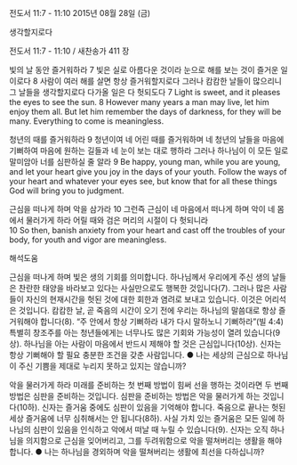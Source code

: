전도서 11:7 - 11:10 
2015년 08월 28일 (금)

생각할지로다



전도서 11:7 - 11:10 / 새찬송가 411 장


빛의 날 동안 즐거워하라
7 빛은 실로 아름다운 것이라 눈으로 해를 보는 것이 즐거운 일이로다 8 사람이 여러 해를 살면 항상 즐거워할지로다 그러나 캄캄한 날들이 많으리니 그 날들을 생각할지로다 다가올 일은 다 헛되도다 
7 Light is sweet, and it pleases the eyes to see the sun. 8 However many years a man may live, let him enjoy them all. But let him remember the days of darkness, for they will be many. Everything to come is meaningless. 

청년의 때를 즐거워하라
9 청년이여 네 어린 때를 즐거워하며 네 청년의 날들을 마음에 기뻐하여 마음에 원하는 길들과 네 눈이 보는 대로 행하라 그러나 하나님이 이 모든 일로 말미암아 너를 심판하실 줄 알라 
9 Be happy, young man, while you are young, and let your heart give you joy in the days of your youth. Follow the ways of your heart and whatever your eyes see, but know that for all these things God will bring you to judgment. 

근심을 떠나게 하며 악을 삼가라
10 그런즉 근심이 네 마음에서 떠나게 하며 악이 네 몸에서 물러가게 하라 어릴 때와 검은 머리의 시절이 다 헛되니라   
10 So then, banish anxiety from your heart and cast off the troubles of your body, for youth and vigor are meaningless.

해석도움




근심을 떠나게 하며
빛은 생의 기회를 의미합니다. 하나님께서 우리에게 주신 생의 날들은 찬란한 태양을 바라보고 있다는 사실만으로도 행복한 것입니다(7). 그러나 많은 사람들이 자신의 현재시간을 헛된 것에 대한 회한과 염려로 보내고 있습니다. 이것은 어리석은 것입니다. 캄캄한 날, 곧 죽음의 시간이 오기 전에 우리는 하나님의 말씀대로 항상 즐거워해야 합니다(8). 
“주 안에서 항상 기뻐하라 내가 다시 말하노니 기뻐하라”(빌 4:4)
특별히 창조주를 아는 청년들에게는 너무나도 많은 기회와 가능성이 열려 있습니다(9상). 하나님을 아는 사람이 마음에서 반드시 제해야 할 것은 근심입니다(10상). 신자는 항상 기뻐해야 할 필요 충분한 조건을 갖춘 사람입니다. 
● 나는 세상의 근심으로 하나님이 주신 기쁨을 제대로 누리지 못하고 있지는 않습니까? 

악을 물러가게 하라
미래를 준비하는 첫 번째 방법이 힘써 선을 행하는 것이라면 두 번째 방법은 심판을 준비하는 것입니다. 심판을 준비하는 방법은 악을 물러가게 하는 것입니다(10하). 신자는 즐거움 중에도 심판이 있음을 기억해야 합니다. 죽음으로 끝나는 헛된 세상 즐거움에 너무 심취해서는 안 됩니다(8하). 사실 가치 있는 즐거움은 모든 일에 하나님의 심판이 있음을 인식하고 악에서 떠날 때 누릴 수 있습니다(9). 신자는 오직 하나님을 의지함으로 근심을 잊어버리고, 그를 두려워함으로 악을 떨쳐버리는 생활을 해야 합니다.
● 나는 하나님을  경외하며 악을 떨쳐버리는 생활에 최선을 다하십니까?
